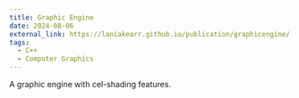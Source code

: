 ```yaml
---
title: Graphic Engine
date: 2024-08-06
external_link: https://laniakearr.github.io/publication/graphicengine/
tags:
  - C++
  - Computer Graphics
---
```

A graphic engine with cel-shading features.
<!--more-->
